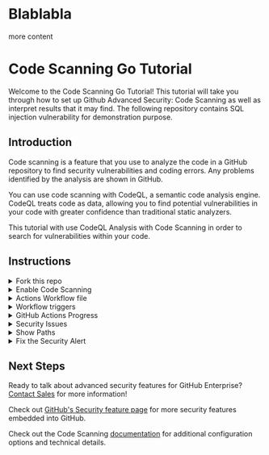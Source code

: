 # Blablabla
more content
# Code Scanning Go Tutorial

Welcome to the Code Scanning Go Tutorial! This tutorial will take you through how to set up Github Advanced Security: Code Scanning as well as interpret results that it may find. The following repository contains SQL injection vulnerability for demonstration purpose.

## Introduction

Code scanning is a feature that you use to analyze the code in a GitHub repository to find security vulnerabilities and coding errors. Any problems identified by the analysis are shown in GitHub.

You can use code scanning with CodeQL, a semantic code analysis engine. CodeQL treats code as data, allowing you to find potential vulnerabilities in your code with greater confidence than traditional static analyzers.

This tutorial with use CodeQL Analysis with Code Scanning in order to search for vulnerabilities within your code. 

## Instructions
<details>
<summary>Fork this repo</summary>
<p> 
  
Begin by [forking this repo](https://docs.github.com/en/free-pro-team@latest/github/getting-started-with-github/fork-a-repo).
</p>
</details>

<details>
<summary>Enable Code Scanning</summary>
<p> 

### Security tab

Click on the `Security` tab.


<img src="images/00-repo-security-tab.png" width="80%"/>

### Set up code scanning

Click `Set up code scanning`.

<img src="images/01-repo-secruity-setup-code-scanning.png" width="80%"/>

### Setup Workflow

Click the `Set up this workflow` button by CodeQL Analysis.

<img src="images/02-repo-security-setup-codeql-workflow.png" width="80%"/>

This will create a GitHub Actions Workflow file with CodeQL already set up. Go is a compiled language, so the `autobuild` step is automatically added to your Workflow file. Additional build configurations are documented in [Configuring the CodeQL workflow for compiled languages](https://docs.github.com/en/code-security/code-scanning/automatically-scanning-your-code-for-vulnerabilities-and-errors/configuring-the-codeql-workflow-for-compiled-languages) documentation. 

See the [documentation](https://docs.github.com/en/free-pro-team@latest/github/finding-security-vulnerabilities-and-errors-in-your-code/running-codeql-code-scanning-in-your-ci-system) if you would like to configure CodeQL Analysis with a 3rd party CI system instead of using GitHub Actions.
</p>
</details>

<details>
  
<summary>Actions Workflow file</summary>
<p>

### Actions Workflow

The Actions Workflow file contains a number of different steps including:
1. Checking out the repository
2. Initializing the CodeQL Action
3. Building your project
4. Running the CodeQL Analysis

<img src="images/03-actions-sample-workflow.png" width="80%"/>

Click `Start Commit` -> `Commit new file` to commit the changes to _main_ branch.

<img src="images/03-commit-workflow-file.png" width="80%"/>

</p>
</details>

<details>
  
<summary>Workflow triggers</summary>
<p>

### Workflow triggers

There are a [number of events](https://docs.github.com/en/free-pro-team@latest/actions/reference/events-that-trigger-workflows) that can trigger a GitHub Actions workflow. In this example, the workflow will be triggered on

- push to _main_ branch
- pull request to merge to _main_ branch
- on schedule, at 4:31 every Saturday

<img src="images/04-actions-sample-events.png" width="80%"/>

Setting up the new CodeQL workflow and committing it to _main_ branch in the step above will trigger the scan.

</p>
</details>


<details>
<summary>GitHub Actions Progress</summary>

<p>
 
### GitHub Actions Progress

Click `Actions` tab -> `CodeQL`

Click the specific workflow run. You can view the progress of the Workflow run until the analysis completes.

<img src="images/05-actions-completed.png" width="80%"/>

</p>
</details>

<details>
<summary>Security Issues</summary>
<p>
  
Once the Workflow has completed, click the `Security` tab -> `Code scanning alerts`. You will see 3 alerts titled "Database query built from user-controlled sources".

<img src="images/06-security-code-scanning-alerts.png" width="80%"/>


### Security Alert View

Clicking on a security alert will provide details about the security alert including: <br/>
<ul>
<li>A description of the issue </li>
<li>A tag to the CWE that it is connected to as well as the type of alert (Error, Warning, Note)</li>
<li>The line of code that triggered the security alert</li>
<li>The ability to dismiss the alert depending on certain conditions (`False positive`? `Won't fix`? `Used in tests`?)</li>
</ul>
<img src="images/06-security-codeql-alert.png" width="80%"/>

### Security Alert Description

Click `Show more` to view a full desciption of the alert including examples and links to additional information.

<img src="images/07-security-codeql-show-more.png" width="80%"/>

### Security Full Description

<img width="80%" src="images/08-security-codeql-full-desc.png">

</p>
</details>

<details>
<summary>Show Paths</summary>
<p>

### Show Paths Button

CodeQL Analysis is able to trace the dataflow path from source to sink and gives you the ability to view the path traversal within the alert.

Click `Show paths` to see the dataflow path that resulted in this alert.

<img src="images/09-security-codeql-show-paths.png" width="80%"/>

### Show Paths View

<img src="images/10-security-codeql-show-paths-details.png" width="80%"/>

</p>
</details>

<details>
<p>  
  
<summary>Fix the Security Alert</summary>

CodeQL has created alerts because our database query is using data supplied by users through the API.  A bad actor could inject a SQL statement to the query parameter which would be executed directly against the database.  To fix this, we need to parameterze our database query.

Click on the `Code` tab and edit the file [`models/models.go`](./models/models.go).  

Within `models.go`, the lines `38`, `57`, and `76` contain the SQL injections.  Remediate those vulnerabilities by following the in-line comments.

<img src="images/11-fix-source-code.png" width="80%"/>

Click `Create a new branch for this commit and start a pull request`, name the branch `fix-sql-injection`, and create the Pull Request.

### Pull Request Status Check

In the Pull Request, you will notice that the CodeQL Analysis has started as a status check. Wait until it completes.

<img src="images/12-fix-pr-in-progress.png" width="80%"/>

### Security Alert Details

After the Workflow has completed click on `Details` by the `Code Scanning Results / CodeQL` status check. 

<img src="images/13-fix-pr-done.png" width="80%"/>

### Fixed Alert

Notice that Code Scanning has detected that this Pull Request will fix the SQL injection vulnerabilities which were detected before.

<img src="images/14-fix-detail.png" width="80%"/>

Merge the Pull Request. After the Pull Request has been merged, another Workflow will kick off to scan the repository for any vulnerabilties. 

### Closed Security Alerts

After the final Workflow has completed, navigate back to the `Security` tab and click `Closed`. Notice that the **Query built from user-controlled sources** security alert now shows up as a closed issue.

<img src="images/15-fixed-alert.png" width="80%"/>

### Traceability

Click on the security alert and notice that it details when the fix was made, by whom, and the specific commit. This provides full traceability to detail when and how a security alert was fixed and exactly what was changed to remediate the issue.

<img src="images/16-fix-history.png" width="80%"/>

</p>
</details>
  
## Next Steps

Ready to talk about advanced security features for GitHub Enterprise? [Contact Sales](https://enterprise.github.com/contact) for more information!

Check out [GitHub's Security feature page](https://github.com/features/security) for more security features embedded into GitHub.

Check out the Code Scanning [documentation](https://docs.github.com/en/free-pro-team@latest/github/finding-security-vulnerabilities-and-errors-in-your-code/about-code-scanning) for additional configuration options and technical details.

